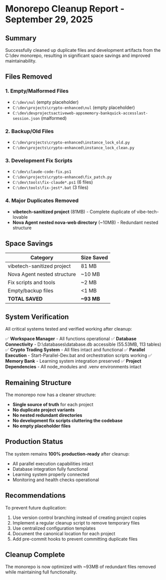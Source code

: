 # Monorepo Cleanup Report - September 29, 2025

## Summary

Successfully cleaned up duplicate files and development artifacts from the C:\dev monorepo, resulting in significant space savings and improved maintainability.

## Files Removed

### 1. Empty/Malformed Files
- `C:\dev\nul` (empty placeholder)
- `C:\dev\projects\crypto-enhanced\nul` (empty placeholder)
- `C:\dev\devprojectsactiveweb-appsmemory-bankquick-accesslast-session.json` (malformed)

### 2. Backup/Old Files
- `C:\dev\projects\crypto-enhanced\instance_lock_old.py`
- `C:\dev\projects\crypto-enhanced\instance_lock_clean.py`

### 3. Development Fix Scripts
- `C:\dev\claude-code-fix.ps1`
- `C:\dev\projects\crypto-enhanced\fix_patch.py`
- `C:\dev\tools\fix-claude*.ps1` (6 files)
- `C:\dev\tools\fix-jest*.bat` (3 files)

### 4. Major Duplicates Removed
- **vibetech-sanitized project** (81MB) - Complete duplicate of vibe-tech-lovable
- **Nova Agent nested nova-web directory** (~10MB) - Redundant nested structure

## Space Savings

| Category | Size Saved |
|----------|------------|
| vibetech-sanitized project | 81 MB |
| Nova Agent nested structure | ~10 MB |
| Fix scripts and tools | ~2 MB |
| Empty/backup files | <1 MB |
| **TOTAL SAVED** | **~93 MB** |

## System Verification

All critical systems tested and verified working after cleanup:

✅ **Workspace Manager** - All functions operational
✅ **Database Connectivity** - D:\databases\database.db accessible (55.53MB, 113 tables)
✅ **Crypto Trading System** - All files intact and functional
✅ **Parallel Execution** - Start-Parallel-Dev.bat and orchestration scripts working
✅ **Memory Bank** - Learning system integration preserved
✅ **Project Dependencies** - All node_modules and .venv environments intact

## Remaining Structure

The monorepo now has a cleaner structure:
- **Single source of truth** for each project
- **No duplicate project variants**
- **No nested redundant directories**
- **No development fix scripts cluttering the codebase**
- **No empty placeholder files**

## Production Status

The system remains **100% production-ready** after cleanup:
- All parallel execution capabilities intact
- Database integration fully functional
- Learning system properly connected
- Monitoring and health checks operational

## Recommendations

To prevent future duplication:
1. Use version control branching instead of creating project copies
2. Implement a regular cleanup script to remove temporary files
3. Use centralized configuration templates
4. Document the canonical location for each project
5. Add pre-commit hooks to prevent committing duplicate files

## Cleanup Complete

The monorepo is now optimized with ~93MB of redundant files removed while maintaining full functionality.